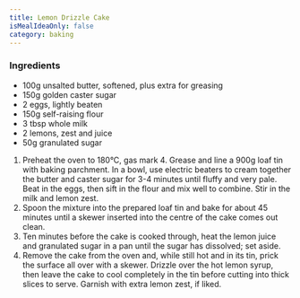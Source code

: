 ```yaml
---
title: Lemon Drizzle Cake
isMealIdeaOnly: false
category: baking
---
```


### Ingredients

- 100g unsalted butter, softened, plus extra for greasing
- 150g golden caster sugar
- 2 eggs, lightly beaten
- 150g self-raising flour
- 3 tbsp whole milk
- 2 lemons, zest and juice
- 50g granulated sugar

1. Preheat the oven to 180°C, gas mark 4. Grease and line a 900g loaf tin with baking parchment. In a bowl, use electric beaters to cream together the butter and caster sugar for 3-4 minutes until fluffy and very pale. Beat in the eggs, then sift in the flour and mix well to combine. Stir in the milk and lemon zest.
2. Spoon the mixture into the prepared loaf tin and bake for about 45 minutes until a skewer inserted into the centre of the cake comes out clean.
3. Ten minutes before the cake is cooked through, heat the lemon juice and granulated sugar in a pan until the sugar has dissolved; set aside.
4. Remove the cake from the oven and, while still hot and in its tin, prick the surface all over with a skewer. Drizzle over the hot lemon syrup, then leave the cake to cool completely in the tin before cutting into thick slices to serve. Garnish with extra lemon zest, if liked.
